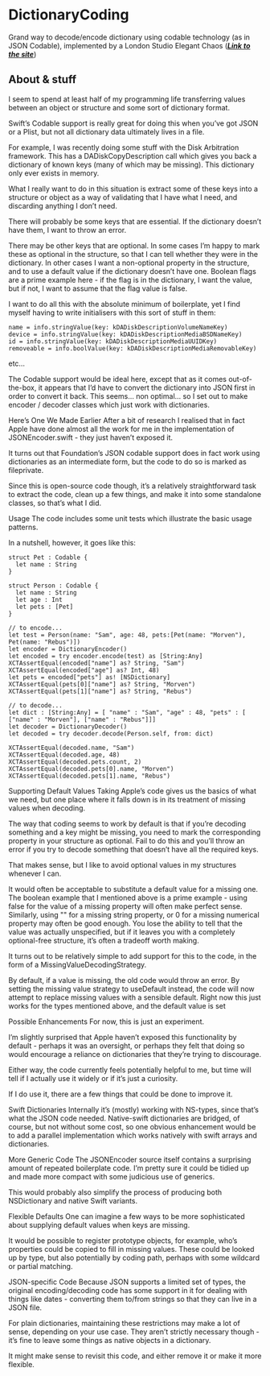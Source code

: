 # DictionaryCoding
Grand way to decode/encode dictionary using codable technology (as in JSON Codable), implemented by a London Studio Elegant Chaos (_**[Link to the site](https://elegantchaos.com/2018/02/21/decoding-dictionaries-in-swift.html)**_)

## About & stuff
I seem to spend at least half of my programming life transferring values between an object or structure and some sort of dictionary format.

Swift’s Codable support is really great for doing this when you’ve got JSON or a Plist, but not all dictionary data 
ultimately lives in a file.

For example, I was recently doing some stuff with the Disk Arbitration framework. This has a DADiskCopyDescription call which 
gives you back a dictionary of known keys (many of which may be missing). This dictionary only ever exists in memory.

What I really want to do in this situation is extract some of these keys into a structure or object as a way of validating  that I have what I need, and discarding anything I don’t need.

There will probably be some keys that are essential. If the dictionary doesn’t have them, I want to throw an error.

There may be other keys that are optional. In some cases I’m happy to mark these as optional in the structure, so that I can  tell whether they were in the dictionary. In other cases I want a non-optional property in the structure, and to use a  default value if the dictionary doesn’t have one. Boolean flags are a prime example here - if the flag is in the dictionary,  I want the value, but if not, I want to assume that the flag value is false.

I want to do all this with the absolute minimum of boilerplate, yet I find myself having to write initialisers with this sort  of stuff in them:

```
name = info.stringValue(key: kDADiskDescriptionVolumeNameKey)
device = info.stringValue(key: kDADiskDescriptionMediaBSDNameKey)
id = info.stringValue(key: kDADiskDescriptionMediaUUIDKey)
removeable = info.boolValue(key: kDADiskDescriptionMediaRemovableKey)
```
etc…

The Codable support would be ideal here, except that as it comes out-of-the-box, it appears that I’d have to convert the  dictionary into JSON first in order to convert it back. This seems… non optimal… so I set out to make encoder / decoder  classes which just work with dictionaries.

Here’s One We Made Earlier
After a bit of research I realised that in fact Apple have done almost all the work for me in the implementation of JSONEncoder.swift - they just haven’t exposed it.

It turns out that Foundation’s JSON codable support does in fact work using dictionaries as an intermediate form, but the  code to do so is marked as fileprivate.

Since this is open-source code though, it’s a relatively straightforward task to extract the code, clean up a few things,
and make it into some standalone classes, so that’s what I did.

Usage
The code includes some unit tests which illustrate the basic usage patterns.

In a nutshell, however, it goes like this:

```
struct Pet : Codable {
  let name : String
}

struct Person : Codable {
  let name : String
  let age : Int
  let pets : [Pet]
}

// to encode...
let test = Person(name: "Sam", age: 48, pets:[Pet(name: "Morven"), Pet(name: "Rebus")])
let encoder = DictionaryEncoder()
let encoded = try encoder.encode(test) as [String:Any]
XCTAssertEqual(encoded["name"] as? String, "Sam")
XCTAssertEqual(encoded["age"] as? Int, 48)
let pets = encoded["pets"] as! [NSDictionary]
XCTAssertEqual(pets[0]["name"] as? String, "Morven")
XCTAssertEqual(pets[1]["name"] as? String, "Rebus")

// to decode...
let dict : [String:Any] = [ "name" : "Sam", "age" : 48, "pets" : [ ["name" : "Morven"], ["name" : "Rebus"]]]
let decoder = DictionaryDecoder()
let decoded = try decoder.decode(Person.self, from: dict)

XCTAssertEqual(decoded.name, "Sam")
XCTAssertEqual(decoded.age, 48)
XCTAssertEqual(decoded.pets.count, 2)
XCTAssertEqual(decoded.pets[0].name, "Morven")
XCTAssertEqual(decoded.pets[1].name, "Rebus")
```

Supporting Default Values
Taking Apple’s code gives us the basics of what we need, but one place where it falls down is in its treatment of missing values when decoding.

The way that coding seems to work by default is that if you’re decoding something and a key might be missing, you need to 
mark the corresponding property in your structure as optional. Fail to do this and you’ll throw an error if you try to 
decode something that doesn’t have all the required keys.

That makes sense, but I like to avoid optional values in my structures whenever I can.

It would often be acceptable to substitute a default value for a missing one. The boolean example that I mentioned above 
is a prime example - using false for the value of a missing property will often make perfect sense. Similarly, using "" 
for a missing string property, or 0 for a missing numerical property may often be good enough. You lose the ability to 
tell that the value was actually unspecified, but if it leaves you with a completely optional-free structure, it’s often 
a tradeoff worth making.

It turns out to be relatively simple to add support for this to the code, in the form of a MissingValueDecodingStrategy.

By default, if a value is missing, the old code would throw an error. By setting the missing value strategy to useDefault instead, the code will now attempt to replace missing values with a sensible default. Right now this just works for the 
types mentioned above, and the default value is set

Possible Enhancements
For now, this is just an experiment.

I’m slightly surprised that Apple haven’t exposed this functionality by default - perhaps it was an oversight, or perhaps 
they felt that doing so would encourage a reliance on dictionaries that they’re trying to discourage.

Either way, the code currently feels potentially helpful to me, but time will tell if I actually use it widely or if it’s 
just a curiosity.

If I do use it, there are a few things that could be done to improve it.

Swift Dictionaries
Internally it’s (mostly) working with NS-types, since that’s what the JSON code needed. Native-swift dictionaries are 
bridged, of course, but not without some cost, so one obvious enhancement would be to add a parallel implementation which 
works natively with swift arrays and dictionaries.

More Generic Code
The JSONEncoder source itself contains a surprising amount of repeated boilerplate code. I’m pretty sure it could be 
tidied up and made more compact with some judicious use of generics.

This would probably also simplify the process of producing both NSDictionary and native Swift variants.

Flexible Defaults
One can imagine a few ways to be more sophisticated about supplying default values when keys are missing.

It would be possible to register prototype objects, for example, who’s properties could be copied to fill in missing values.  These could be looked up by type, but also potentially by coding path, perhaps with some wildcard or partial matching. 

JSON-specific Code
Because JSON supports a limited set of types, the original encoding/decoding code has some support in it for dealing with  things like dates - converting them to/from strings so that they can live in a JSON file.

For plain dictionaries, maintaining these restrictions may make a lot of sense, depending on your use case. They aren’t  strictly necessary though - it’s fine to leave some things as native objects in a dictionary.

It might make sense to revisit this code, and either remove it or make it more flexible.
